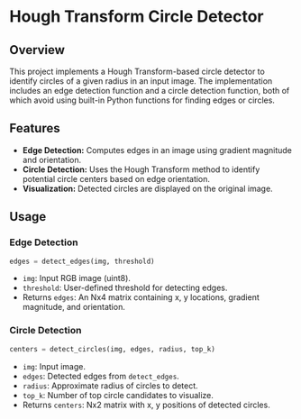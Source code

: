 # Hough Transform Circle Detector

## Overview
This project implements a Hough Transform-based circle detector to identify circles of a given radius in an input image. The implementation includes an edge detection function and a circle detection function, both of which avoid using built-in Python functions for finding edges or circles.

## Features
- **Edge Detection:** Computes edges in an image using gradient magnitude and orientation.
- **Circle Detection:** Uses the Hough Transform method to identify potential circle centers based on edge orientation.
- **Visualization:** Detected circles are displayed on the original image.


## Usage
### Edge Detection
```python
edges = detect_edges(img, threshold)
```
- `img`: Input RGB image (uint8).
- `threshold`: User-defined threshold for detecting edges.
- Returns `edges`: An Nx4 matrix containing x, y locations, gradient magnitude, and orientation.

### Circle Detection
```python
centers = detect_circles(img, edges, radius, top_k)
```
- `img`: Input image.
- `edges`: Detected edges from `detect_edges`.
- `radius`: Approximate radius of circles to detect.
- `top_k`: Number of top circle candidates to visualize.
- Returns `centers`: Nx2 matrix with x, y positions of detected circles.




